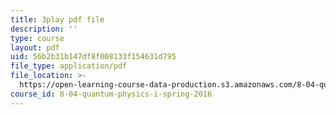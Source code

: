 ```yaml
---
title: 3play pdf file
description: ''
type: course
layout: pdf
uid: 56b2b31b147df8f008133f154631d795
file_type: application/pdf
file_location: >-
  https://open-learning-course-data-production.s3.amazonaws.com/8-04-quantum-physics-i-spring-2016/56b2b31b147df8f008133f154631d795_w49WAat6ymk.pdf
course_id: 8-04-quantum-physics-i-spring-2016
---
```

